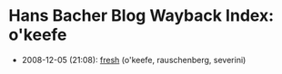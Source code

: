 # Hans Bacher Blog Wayback Index: o'keefe

* 2008-12-05 (21:08): [fresh](https://web.archive.org/web/https://one1more2time3.wordpress.com/2008/12/05/fresh/) (o'keefe, rauschenberg, severini)